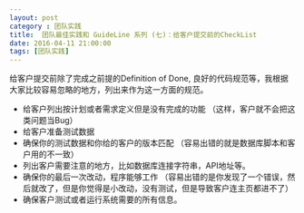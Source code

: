 ```yaml
---
layout: post
category : 团队实践
title:  团队最佳实践和 GuideLine 系列 (七)：给客户提交前的CheckList
date: 2016-04-11 21:00:00
tags: [团队实践]
---
```




给客户提交前除了完成之前提的Definition of Done, 良好的代码规范等，我根据大家比较容易忽略的地方，列出来作为这一方面的规范。

* 给客户列出按计划或者需求定义但是没有完成的功能 （这样，客户就不会把这类问题当Bug）
* 给客户准备测试数据
* 确保你的测试数据和你给的客户的版本匹配 （容易出错的就是数据库脚本和客户用的不一致）
* 列出客户需要注意的地方，比如数据库连接字符串，API地址等。
* 确保你的最后一次改动，程序能够工作 （容易出错的是你发现了一个错误，然后就改了，但是你觉得是小改动，没有测试，但是导致客户连主页都进不了）
* 确保客户测试或者运行系统需要的所有信息。
